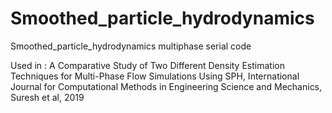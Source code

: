 # Smoothed_particle_hydrodynamics
Smoothed_particle_hydrodynamics multiphase serial code

Used in :
A Comparative Study of Two Different Density Estimation Techniques for Multi-Phase Flow Simulations Using SPH, International Journal for Computational Methods in Engineering Science and Mechanics, Suresh et al, 2019
